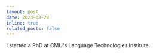 ```yaml
---
layout: post
date: 2023-08-28
inline: true
related_posts: false
---
```

I started a PhD at CMU's Language Technologies Institute.
